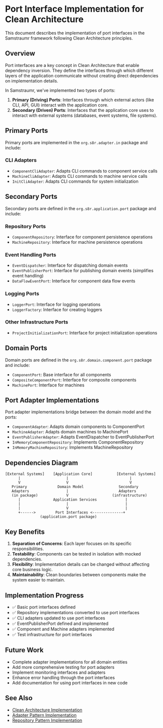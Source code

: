 # Port Interface Implementation for Clean Architecture

This document describes the implementation of port interfaces in the Samstraumr framework following Clean Architecture principles.

## Overview

Port interfaces are a key concept in Clean Architecture that enable dependency inversion. They define the interfaces through which different layers of the application communicate without creating direct dependencies on implementation details.

In Samstraumr, we've implemented two types of ports:

1. **Primary (Driving) Ports**: Interfaces through which external actors (like CLI, API, GUI) interact with the application core.
2. **Secondary (Driven) Ports**: Interfaces that the application core uses to interact with external systems (databases, event systems, file systems).

## Primary Ports

Primary ports are implemented in the `org.s8r.adapter.in` package and include:

### CLI Adapters

- `ComponentCliAdapter`: Adapts CLI commands to component service calls
- `MachineCliAdapter`: Adapts CLI commands to machine service calls
- `InitCliAdapter`: Adapts CLI commands for system initialization

## Secondary Ports

Secondary ports are defined in the `org.s8r.application.port` package and include:

### Repository Ports

- `ComponentRepository`: Interface for component persistence operations
- `MachineRepository`: Interface for machine persistence operations

### Event Handling Ports

- `EventDispatcher`: Interface for dispatching domain events
- `EventPublisherPort`: Interface for publishing domain events (simplifies event handling)
- `DataFlowEventPort`: Interface for component data flow events

### Logging Ports

- `LoggerPort`: Interface for logging operations
- `LoggerFactory`: Interface for creating loggers

### Other Infrastructure Ports

- `ProjectInitializationPort`: Interface for project initialization operations

## Domain Ports

Domain ports are defined in the `org.s8r.domain.component.port` package and include:

- `ComponentPort`: Base interface for all components
- `CompositeComponentPort`: Interface for composite components
- `MachinePort`: Interface for machines

## Port Adapter Implementations

Port adapter implementations bridge between the domain model and the ports:

- `ComponentAdapter`: Adapts domain components to ComponentPort
- `MachineAdapter`: Adapts domain machines to MachinePort
- `EventPublisherAdapter`: Adapts EventDispatcher to EventPublisherPort
- `InMemoryComponentRepository`: Implements ComponentRepository
- `InMemoryMachineRepository`: Implements MachineRepository

## Dependencies Diagram

```
[External Systems]    [Application Core]           [External Systems]
      |                     |                            |
      V                     V                            V
   Primary              Domain Model                Secondary
   Adapters                 |                       Adapters
   (in package)             V                    (infrastructure)
      |               Application Services             |
      |                     |                          |
      |                     V                          |
      +------>         Port Interfaces <--------------+
                (application.port package)
```

## Key Benefits

1. **Separation of Concerns**: Each layer focuses on its specific responsibilities.
2. **Testability**: Components can be tested in isolation with mocked dependencies.
3. **Flexibility**: Implementation details can be changed without affecting core business logic.
4. **Maintainability**: Clean boundaries between components make the system easier to maintain.

## Implementation Progress

- ✅ Basic port interfaces defined
- ✅ Repository implementations converted to use port interfaces
- ✅ CLI adapters updated to use port interfaces
- ✅ EventPublisherPort defined and implemented
- ✅ Component and Machine adapters implemented
- ✅ Test infrastructure for port interfaces

## Future Work

- Complete adapter implementations for all domain entities
- Add more comprehensive testing for port adapters
- Implement monitoring interfaces and adapters
- Enhance error handling through the port interfaces
- Add documentation for using port interfaces in new code

## See Also

- [Clean Architecture Implementation](clean-architecture-implementation.md)
- [Adapter Pattern Implementation](adapter-pattern-implementation.md)
- [Repository Pattern Implementation](repository-pattern-implementation.md)